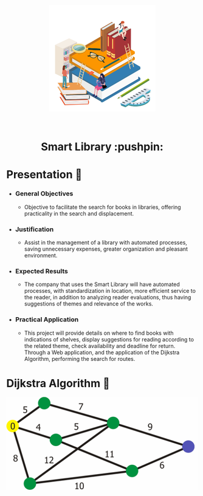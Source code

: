 <p align="center">
   <img src="./github/library.png" alt="Library" width="280"/>
</p>
<h1 align="center">
    <br>Smart Library :pushpin: <br/>
</h1>

# Presentation :memo:
- ### **General Objectives**
  - Objective to facilitate the search for books in libraries, offering practicality in the search and displacement.
- ### **Justification**
  - Assist in the management of a library with automated processes, saving unnecessary expenses, greater organization and pleasant environment.
- ### **Expected Results**
  - The company that uses the Smart Library will have automated processes, with standardization in location, more efficient service to the reader, in addition to analyzing reader evaluations, thus having suggestions of themes and relevance of the works.
- ### **Practical Application**
  - This project will provide details on where to find books with indications of shelves, display suggestions for reading according to the related theme, check availability and deadline for return. Through a Web application, and the application of the Dijkstra Algorithm, performing the search for routes.

# Dijkstra Algorithm :rocket:
<div>
   <img src="./github/dijkstra_animation.gif" width="600px">
</div>
